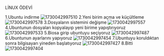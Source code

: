 LİNUX ÖDEVİ

1.Ubuntu indirme  ![1730042997510](https://github.com/user-attachments/assets/86ef5ae0-c4f0-412c-9bdb-ec4cb5bf89dc)
2.Yeni birim açma ve küçültleme ![1730042997578](https://github.com/user-attachments/assets/8a8b3f36-209e-4730-a3b7-576ac517c1ec)
3.Dosyaların sistemini değişme ![1730042997557](https://github.com/user-attachments/assets/9a0640b0-d7cd-49d8-9e2c-be91c8f7fcda)
4.Ubuntunun dosyaları kopyalayıp yeni birime yapıştırıyoruz ![1730042997533](https://github.com/user-attachments/assets/8badaaa8-172b-4c2e-a60a-79b658a09d3e)
5.Biosa girip ubuntuyu seçiyoruz ![1730042997487](https://github.com/user-attachments/assets/01e79537-d19b-4849-b502-336130ee3f1b)
6.Ubuntunun ayarlarını yapıyoruz ![1730042997454](https://github.com/user-attachments/assets/8e1ddd47-6185-484f-8c73-ab712e0e8c62)
7.Ubuntuyu koruldıktan sonra bilgisayarı yineden başlatıyoruz ![1730042997427](https://github.com/user-attachments/assets/a56f3add-d0fa-489c-8918-fd35cb386e05)
8.Bitti ![1730042997404](https://github.com/user-attachments/assets/a22292f0-143f-4a1a-a57d-2a9416e119fb)
